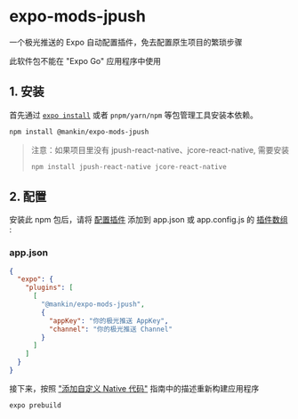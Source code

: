 # expo-mods-jpush

一个极光推送的 Expo 自动配置插件，免去配置原生项目的繁琐步骤

此软件包不能在 "Expo Go" 应用程序中使用

## 1. 安装

首先通过 [`expo install`](https://docs.expo.io/workflow/expo-cli/#expo-install) 或者 `pnpm/yarn/npm` 等包管理工具安装本依赖。

```bash
npm install @mankin/expo-mods-jpush
```

> 注意：如果项目里没有 jpush-react-native、jcore-react-native, 需要安装
>
> ```bash
> npm install jpush-react-native jcore-react-native
> ```

## 2. 配置

安装此 npm 包后，请将 [配置插件](https://docs.expo.io/guides/config-plugins/) 添加到 app.json 或 app.config.js 的 [插件数组](https://docs.expo.io/versions/latest/config/app/#plugins) :

### app.json

```json
{
  "expo": {
    "plugins": [
      [
        "@mankin/expo-mods-jpush",
        {
          "appKey": "你的极光推送 AppKey",
          "channel": "你的极光推送 Channel"
        }
      ]
    ]
  }
}
```

接下来，按照 ["添加自定义 Native 代码"](https://docs.expo.io/workflow/customizing/) 指南中的描述重新构建应用程序

```bash
expo prebuild
```
